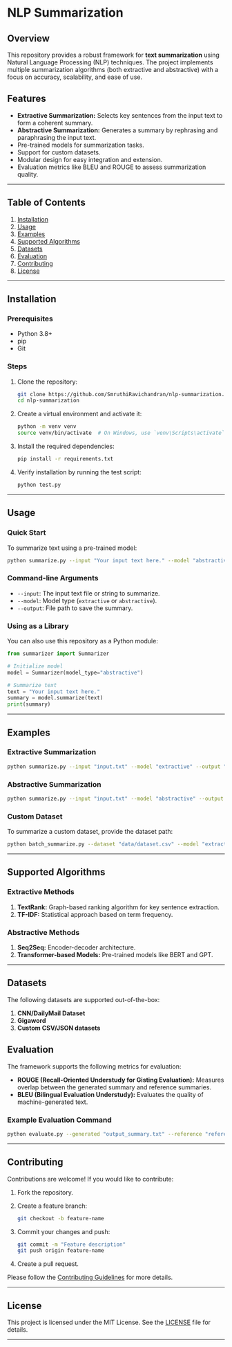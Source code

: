 
# NLP Summarization

## Overview

This repository provides a robust framework for **text summarization** using Natural Language Processing (NLP) techniques. The project implements multiple summarization algorithms (both extractive and abstractive) with a focus on accuracy, scalability, and ease of use.

## Features

- **Extractive Summarization:** Selects key sentences from the input text to form a coherent summary.
- **Abstractive Summarization:** Generates a summary by rephrasing and paraphrasing the input text.
- Pre-trained models for summarization tasks.
- Support for custom datasets.
- Modular design for easy integration and extension.
- Evaluation metrics like BLEU and ROUGE to assess summarization quality.

---

## Table of Contents

1. [Installation](#installation)
2. [Usage](#usage)
3. [Examples](#examples)
4. [Supported Algorithms](#supported-algorithms)
5. [Datasets](#datasets)
6. [Evaluation](#evaluation)
7. [Contributing](#contributing)
8. [License](#license)

---

## Installation

### Prerequisites

- Python 3.8+
- pip
- Git

### Steps

1. Clone the repository:

   ```bash
   git clone https://github.com/SmruthiRavichandran/nlp-summarization.git
   cd nlp-summarization
   ```

2. Create a virtual environment and activate it:

   ```bash
   python -m venv venv
   source venv/bin/activate  # On Windows, use `venv\Scripts\activate`
   ```

3. Install the required dependencies:

   ```bash
   pip install -r requirements.txt
   ```

4. Verify installation by running the test script:

   ```bash
   python test.py
   ```

---

## Usage

### Quick Start

To summarize text using a pre-trained model:

```bash
python summarize.py --input "Your input text here." --model "abstractive" --output "output_summary.txt"
```

### Command-line Arguments

- `--input`: The input text file or string to summarize.
- `--model`: Model type (`extractive` or `abstractive`).
- `--output`: File path to save the summary.

### Using as a Library

You can also use this repository as a Python module:

```python
from summarizer import Summarizer

# Initialize model
model = Summarizer(model_type="abstractive")

# Summarize text
text = "Your input text here."
summary = model.summarize(text)
print(summary)
```

---

## Examples

### Extractive Summarization

```bash
python summarize.py --input "input.txt" --model "extractive" --output "summary.txt"
```

### Abstractive Summarization

```bash
python summarize.py --input "input.txt" --model "abstractive" --output "summary.txt"
```

### Custom Dataset

To summarize a custom dataset, provide the dataset path:

```bash
python batch_summarize.py --dataset "data/dataset.csv" --model "extractive" --output_dir "summaries/"
```

---

## Supported Algorithms

### Extractive Methods

1. **TextRank:** Graph-based ranking algorithm for key sentence extraction.
2. **TF-IDF:** Statistical approach based on term frequency.

### Abstractive Methods

1. **Seq2Seq:** Encoder-decoder architecture.
2. **Transformer-based Models:** Pre-trained models like BERT and GPT.

---

## Datasets

The following datasets are supported out-of-the-box:

1. **CNN/DailyMail Dataset**
2. **Gigaword**
3. **Custom CSV/JSON datasets**

## Evaluation

The framework supports the following metrics for evaluation:

- **ROUGE (Recall-Oriented Understudy for Gisting Evaluation):** Measures overlap between the generated summary and reference summaries.
- **BLEU (Bilingual Evaluation Understudy):** Evaluates the quality of machine-generated text.

### Example Evaluation Command

```bash
python evaluate.py --generated "output_summary.txt" --reference "reference_summary.txt"
```

---

## Contributing

Contributions are welcome! If you would like to contribute:

1. Fork the repository.
2. Create a feature branch:

   ```bash
   git checkout -b feature-name
   ```

3. Commit your changes and push:

   ```bash
   git commit -m "Feature description"
   git push origin feature-name
   ```

4. Create a pull request.

Please follow the [Contributing Guidelines](CONTRIBUTING.md) for more details.

---

## License

This project is licensed under the MIT License. See the [LICENSE](LICENSE) file for details.

---

